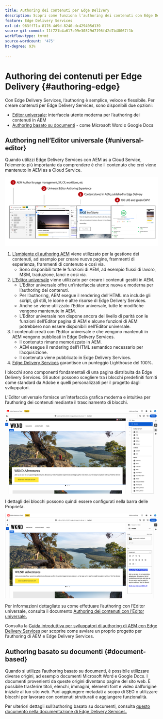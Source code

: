 ```yaml
---
title: Authoring dei contenuti per Edge Delivery
description: Scopri come funziona l’authoring dei contenuti con Edge Delivery Services e come creare contenuti AEM con Edge Delivery Services.
feature: Edge Delivery Services
exl-id: 963ff71a-8176-4d9d-8240-dc429405d139
source-git-commit: 11f721b4a617c99e30329d7196f42d7b48067f1b
workflow-type: tm+mt
source-wordcount: '475'
ht-degree: 93%

---
```



# Authoring dei contenuti per Edge Delivery {#authoring-edge}

Con Edge Delivery Services, l’authoring è semplice, veloce e flessibile. Per creare contenuti per Edge Delivery Services, sono disponibili due opzioni:

* [Editor universale](#universal-editor): interfaccia utente moderna per l’authoring dei contenuti in AEM
* [Authoring basato su documenti](#document-based) - come Microsoft Word o Google Docs

## Authoring nell’Editor universale {#universal-editor}

Quando utilizzi Edge Delivery Services con AEM as a Cloud Service, l’elemento più importante da comprendere è che il contenuto che crei viene mantenuto in AEM as a Cloud Service.

![Come funziona l’authoring AEM con Edge Delivery Services](assets/how-aem-edge-works.png)

1. [L’ambiente di authoring AEM](/help/sites-cloud/authoring/quick-start.md) viene utilizzato per la gestione dei contenuti, ad esempio per creare nuove pagine, frammenti di esperienza, frammenti di contenuto e così via.
   * Sono disponibili tutte le funzioni di AEM, ad esempio flussi di lavoro, MSM, traduzione, lanci e così via.
1. [L’Editor universale](/help/sites-cloud/authoring/universal-editor/authoring.md) viene utilizzato per creare i contenuti gestiti in AEM.
   * L’Editor universale offre un’interfaccia utente nuova e moderna per l’authoring dei contenuti.
   * Per l’authoring, AEM esegue il rendering dell’HTML ma include gli script, gli stili, le icone e altre risorse di Edge Delivery Services.
   * Anche se viene utilizzato l’Editor universale, tutte le modifiche vengono mantenute in AEM.
   * L’Editor universale non dispone ancora del livello di parità con le funzioni dell’Editor pagina di AEM e alcune funzioni di AEM potrebbero non essere disponibili nell’Editor universale.
1. I contenuti creati con l’Editor universale e che vengono mantenuti in AEM vengono pubblicati in Edge Delivery Services.
   * Il contenuto rimane memorizzato in AEM.
   * AEM esegue il rendering dell’HTML semantico necessario per l’acquisizione.
   * Il contenuto viene pubblicato in Edge Delivery Services.
1. [Edge Delivery Services](/help/edge/developer/keeping-it-100.md) garantisce un punteggio Lighthouse del 100%.

I blocchi sono componenti fondamentali di una pagina distribuita da Edge Delivery Services. Gli autori possono scegliere tra i blocchi predefiniti forniti come standard da Adobe e quelli personalizzati per il progetto dagli sviluppatori.

L’Editor universale fornisce un’interfaccia grafica moderna e intuitiva per l’authoring dei contenuti mediante il trascinamento di blocchi.

![Trascinamento dei blocchi nell’Editor universale](assets/blocks.png)

I dettagli dei blocchi possono quindi essere configurati nella barra delle Proprietà.

![Configurazione delle proprietà del blocco](assets/block-properties.png)

Per informazioni dettagliate su come effettuare l’authoring con l’Editor universale, consulta il documento [Authoring dei contenuti con l’Editor universale.](/help/sites-cloud/authoring/universal-editor/authoring.md)

Consulta la [Guida introduttiva per sviluppatori di authoring di AEM con Edge Delivery Services](/help/edge/aem-authoring/edge-dev-getting-started.md) per scoprire come avviare un proprio progetto per l’authoring di AEM e Edge Delivery Services.

## Authoring basato su documenti  {#document-based}

Quando si utilizza l’authoring basato su documenti, è possibile utilizzare diverse origini, ad esempio documenti Microsoft Word e Google Docs. I documenti provenienti da queste origini diventano pagine del sito web. È possibile trasferire titoli, elenchi, immagini, elementi font e video dall’origine iniziale al tuo sito web. Puoi aggiungere metadati a scopo di SEO o utilizzare blocchi per lavorare con contenuti strutturati e aggiungere funzionalità.

Per ulteriori dettagli sull’authoring basato su documenti, consulta [questo documento nella documentazione di Edge Delivery Services.](/help/edge/docs/authoring.md)

